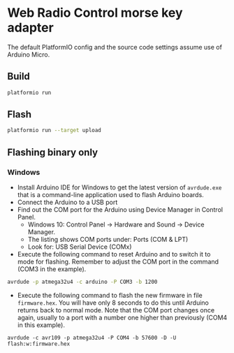 # Web Radio Control morse key adapter

The default PlatformIO config and the source code settings assume use of Arduino Micro.

## Build

```bash
platformio run
```

## Flash

```bash
platformio run --target upload
```

## Flashing binary only

### Windows

* Install Arduino IDE for Windows to get the latest version of `avrdude.exe` that
  is a command-line application used to flash Arduino boards.
* Connect the Arduino to a USB port
* Find out the COM port for the Arduino using Device Manager in Control Panel.
  * Windows 10: Control Panel -> Hardware and Sound -> Device Manager.
  * The listing shows COM ports under: Ports (COM & LPT)
  * Look for: USB Serial Device (COMx)
* Execute the following command to reset Arduino and to switch it to mode for flashing.
  Remember to adjust the COM port in the command (COM3 in the example).
```bash
avrdude -p atmega32u4 -c arduino -P COM3 -b 1200
  ```
* Execute the following command to flash the new firmware in file `firmware.hex`.
  You will have only 8 seconds to do this until Arduino returns back to normal mode.
  Note that the COM port changes once again, usually to a port with
  a number one higher than previously (COM4 in this example).
```
avrdude -c avr109 -p atmega32u4 -P COM4 -b 57600 -D -U flash:w:firmware.hex
```

